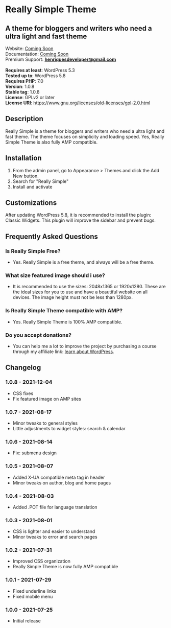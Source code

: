 # Really Simple Theme
## A theme for bloggers and writers who need a ultra light and fast theme
Website: [Coming Soon](https://wordpress.org/themes/really-simple/)<br>
Documentation: [Coming Soon](https://wordpress.org/themes/really-simple/)<br>
Premium Support: **henriquesdeveloper@gmail.com**<br>
<br>
**Requires at least**: WordPress 5.3<br>
**Tested up to**: WordPress 5.8<br>
**Requires PHP**: 7.0<br>
**Version**: 1.0.8<br>
**Stable tag**: 1.0.8<br>
**License**: GPLv2 or later<br>
**License URI**: https://www.gnu.org/licenses/old-licenses/gpl-2.0.html<br>

## Description
Really Simple is a theme for bloggers and writers who need a ultra light and fast theme. The theme focuses on simplicity and loading speed. Yes, Really Simple Theme is also fully AMP compatible.

## Installation
1. From the admin panel, go to Appearance > Themes and click the Add New button.
2. Search for "Really Simple"
3. Install and activate

## Customizations
After updating WordPress 5.8, it is recommended to install the plugin: Classic Widgets. This plugin will improve the sidebar and prevent bugs.

## Frequently Asked Questions
### Is Really Simple Free?

- Yes. Really Simple is a free theme, and always will be a free theme.<br>

### What size featured image should i use?

- It is recommended to use the sizes: 2048x1365 or 1920x1280. These are the ideal sizes for you to use and have a beautiful website on all devices. The image height must not be less than 1280px.<br>

### Is Really Simple Theme compatible with AMP?

- Yes. Really Simple Theme is 100% AMP compatible.<br>

### Do you accept donations?

- You can help me a lot to improve the project by purchasing a course through my affiliate link: [learn about WordPress](https://apretailer.com.br/click/6282efec2bfa81201c5bfe07/178617/234952/subaccount).

## Changelog
### 1.0.8 - 2021-12-04

- CSS fixes
- Fix featured image on AMP sites

### 1.0.7 - 2021-08-17

- Minor tweaks to general styles
- Little adjustments to widget styles: search & calendar

### 1.0.6 - 2021-08-14

- Fix: submenu design

### 1.0.5 - 2021-08-07

- Added X-UA compatible meta tag in header
- Minor tweaks on author, blog and home pages

### 1.0.4 - 2021-08-03

- Added .POT file for language translation

### 1.0.3 - 2021-08-01

- CSS is lighter and easier to understand
- Minor tweaks to error and search pages

### 1.0.2 - 2021-07-31

- Improved CSS organization
- Really Simple Theme is now fully AMP compatible

### 1.0.1 - 2021-07-29

- Fixed underline links 
- Fixed mobile menu

### 1.0.0 - 2021-07-25

- Initial release

